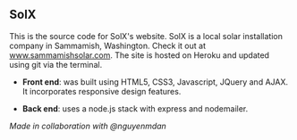 ## SolX

This is the source code for SolX's website. SolX is a local solar installation company in Sammamish, Washington. Check it out at www.sammamishsolar.com. The site is hosted on Heroku and updated using git via the terminal. 

* **Front end**: was built using HTML5, CSS3, Javascript, JQuery and AJAX. It incorporates responsive design features. 

* **Back end**: uses a node.js stack with express and nodemailer. 

*Made in collaboration with @nguyenmdan*
